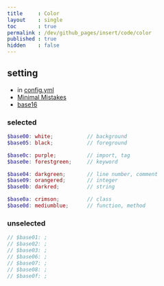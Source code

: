 ```yaml
---
title     : Color
layout    : single
toc       : true
permalink : /dev/github_pages/insert/code/color
published : true
hidden    : false
---
```


<head>
  <base target="_blank">
</head>



## setting

- in [config.yml](/dev/github_pages/start/setting/config_yml)
- [Minimal Mistakes](https://mmistakes.github.io/minimal-mistakes/docs/stylesheets/#syntax-highlighting)
- [base16](http://chriskempson.com/projects/base16/)

### selected

```scss
$base00: white;           // background
$base05: black;           // foreground

$base0c: purple;          // import, tag
$base0e: forestgreen;     // keyword

$base04: darkgreen;       // line number, comment
$base09: orangered;       // integer
$base0b: darkred;         // string

$base0a: crimson;         // class
$base0d: mediumblue;      // function, method
```

### unselected

```scss
// $base01: ;
// $base02: ;
// $base03: ;
// $base06: ;
// $base07: ;
// $base08: ;
// $base0f: ;
```
